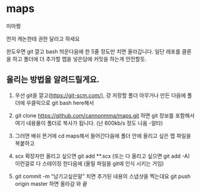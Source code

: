 # maps
미마짱

먼저 캐논한테 권한 달라고 하세요

윈도우면 git 깔고 bash 띄운다음에 한 5줄 정도만 치면 올라갑니다.
일단 레포를 클론을 하고 폴더에 더 추가할 맵을 넣은담에 커밋을 하는게 안전할듯.

## 올리는 방법을 알려드릴게요.

1. 우선 git을 깔고(https://git-scm.com/), 걍 저장할 폴더 아무거나 만든 다음에 폴더에 우클릭으로 git bash here해서

2. git clone https://github.com/cannonmma/maps.git 하면 git 정보를 포함해서 여기 내용물이 폴더로 복사가 됩니다. (난 600kb/s 정도 나옴 -알타)

3. 그러면 배쉬 뜬거에 cd maps해서 들어간다음에 폴더 안에 올리고 싶은 맵 파일을 복붙하고

4. scx 확장자만 올리고 싶으면 git add **.scx (또는 다 올리고 싶으면 git add -A)
이런걸로 다 스테이징 한다음에 (올릴 파일을 git에 인식 시키는 거임)

5. git commit -m “남기고싶은말” 치면 추가된 내용의 스냅샷을 찍는대요
git push origin master 하면 올라감 와 끝












